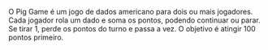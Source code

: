 O Pig Game é um jogo de dados americano para dois ou mais jogadores. Cada jogador rola um dado e soma os pontos, podendo continuar ou parar. Se tirar 1, perde os pontos do turno e passa a vez. O objetivo é atingir 100 pontos primeiro.
